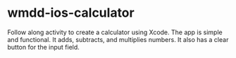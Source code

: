 # wmdd-ios-calculator
Follow along activity to create a calculator using Xcode. The app is simple and functional. It adds, subtracts, and multiplies numbers. It also has a clear button for the input field.
